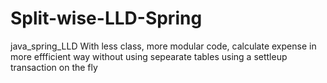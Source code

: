 # Split-wise-LLD-Spring
java_spring_LLD
With less class, more modular code, calculate expense in more effficient way without using sepearate tables using a settleup transaction on the fly
